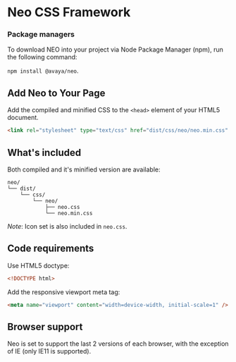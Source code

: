# Neo CSS Framework

### Package managers

To download NEO into your project via Node Package Manager (npm), run the following command:

`npm install @avaya/neo`.

## Add Neo to Your Page

Add the compiled and minified CSS to the `<head>` element of your HTML5 document.

```html
<link rel="stylesheet" type="text/css" href="dist/css/neo/neo.min.css" />
```

## What's included

Both compiled and it's minified version are available:

```text
neo/
└── dist/
    └── css/
        └── neo/
            ├── neo.css
            └── neo.min.css
```

_Note_: Icon set is also included in `neo.css`.

## Code requirements

Use HTML5 doctype:

```html
<!DOCTYPE html>
```

Add the responsive viewport meta tag:

```html
<meta name="viewport" content="width=device-width, initial-scale=1" />
```

## Browser support

Neo is set to support the last 2 versions of each browser, with the exception of IE (only IE11 is supported).
